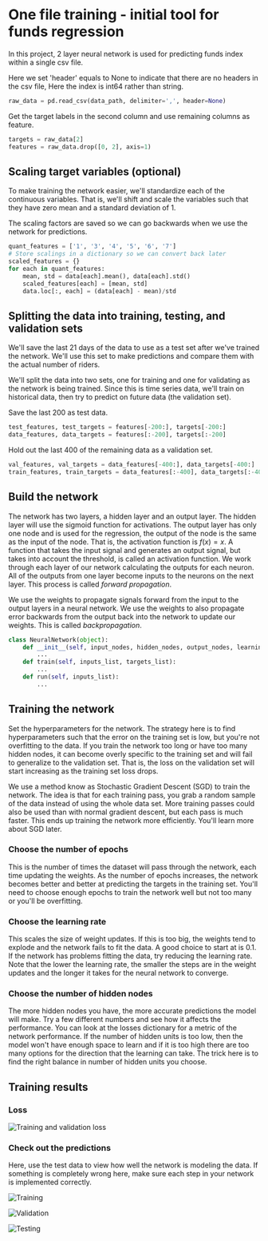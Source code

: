 # One file training - initial tool for funds regression

In this project, 2 layer neural network is used for predicting funds index within a single csv file.

Here we set 'header' equals to None to indicate that there are no headers in the csv file, Here the index is int64 rather than string.
```python
raw_data = pd.read_csv(data_path, delimiter=',', header=None)
```

Get the target labels in the second column and use remaining columns as feature.
```python
targets = raw_data[2]
features = raw_data.drop([0, 2], axis=1)
```

## Scaling target variables (optional)
To make training the network easier, we'll standardize each of the continuous variables. That is, we'll shift and scale the variables such that they have zero mean and a standard deviation of 1.

The scaling factors are saved so we can go backwards when we use the network for predictions.

```python
quant_features = ['1', '3', '4', '5', '6', '7']
# Store scalings in a dictionary so we can convert back later
scaled_features = {}
for each in quant_features:
    mean, std = data[each].mean(), data[each].std()
    scaled_features[each] = [mean, std]
    data.loc[:, each] = (data[each] - mean)/std
```

## Splitting the data into training, testing, and validation sets

We'll save the last 21 days of the data to use as a test set after we've trained the network. We'll use this set to make predictions and compare them with the actual number of riders.

We'll split the data into two sets, one for training and one for validating as the network is being trained. Since this is time series data, we'll train on historical data, then try to predict on future data (the validation set).

Save the last 200 as test data.
```python
test_features, test_targets = features[-200:], targets[-200:]
data_features, data_targets = features[:-200], targets[:-200]
```

Hold out the last 400 of the remaining data as a validation set.
```python
val_features, val_targets = data_features[-400:], data_targets[-400:]
train_features, train_targets = data_features[:-400], data_targets[:-400]
```

## Build the network

The network has two layers, a hidden layer and an output layer. The hidden layer will use the sigmoid function for activations. The output layer has only one node and is used for the regression, the output of the node is the same as the input of the node. That is, the activation function is $f(x)=x$. A function that takes the input signal and generates an output signal, but takes into account the threshold, is called an activation function. We work through each layer of our network calculating the outputs for each neuron. All of the outputs from one layer become inputs to the neurons on the next layer. This process is called *forward propagation*.

We use the weights to propagate signals forward from the input to the output layers in a neural network. We use the weights to also propagate error backwards from the output back into the network to update our weights. This is called *backpropagation*.

```python
class NeuralNetwork(object):
    def __init__(self, input_nodes, hidden_nodes, output_nodes, learning_rate):
        ...
    def train(self, inputs_list, targets_list):
        ...
    def run(self, inputs_list):
        ...
```

## Training the network

Set the hyperparameters for the network. The strategy here is to find hyperparameters such that the error on the training set is low, but you're not overfitting to the data. If you train the network too long or have too many hidden nodes, it can become overly specific to the training set and will fail to generalize to the validation set. That is, the loss on the validation set will start increasing as the training set loss drops.

We use a method know as Stochastic Gradient Descent (SGD) to train the network. The idea is that for each training pass, you grab a random sample of the data instead of using the whole data set. More training passes could also be used than with normal gradient descent, but each pass is much faster. This ends up training the network more efficiently. You'll learn more about SGD later.

### Choose the number of epochs
This is the number of times the dataset will pass through the network, each time updating the weights. As the number of epochs increases, the network becomes better and better at predicting the targets in the training set. You'll need to choose enough epochs to train the network well but not too many or you'll be overfitting.

### Choose the learning rate
This scales the size of weight updates. If this is too big, the weights tend to explode and the network fails to fit the data. A good choice to start at is 0.1. If the network has problems fitting the data, try reducing the learning rate. Note that the lower the learning rate, the smaller the steps are in the weight updates and the longer it takes for the neural network to converge.

### Choose the number of hidden nodes
The more hidden nodes you have, the more accurate predictions the model will make. Try a few different numbers and see how it affects the performance. You can look at the losses dictionary for a metric of the network performance. If the number of hidden units is too low, then the model won't have enough space to learn and if it is too high there are too many options for the direction that the learning can take. The trick here is to find the right balance in number of hidden units you choose.

## Training results

### Loss

![Training and validation loss](https://github.com/wangyida/deep-fund/blob/master/img_fc2/fund_regression_result.png)

### Check out the predictions

Here, use the test data to view how well the network is modeling the data. If something is completely wrong here, make sure each step in your network is implemented correctly.

![Training](https://github.com/wangyida/deep-fund/blob/master/img_fc2/train_and_predict.png)

![Validation](https://github.com/wangyida/deep-fund/blob/master/img_fc2/val_and_predict.png)

![Testing](https://github.com/wangyida/deep-fund/blob/master/img_fc2/test_and_predict.png)
